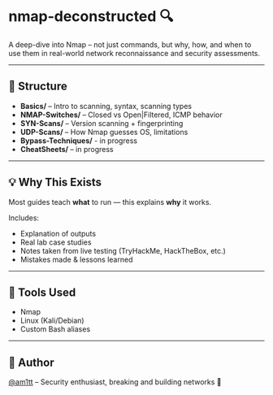 # nmap-deconstructed 🔍

A deep-dive into Nmap – not just commands, but why, how, and when to use them in real-world network reconnaissance and security assessments.

---

## 📁 Structure

- **Basics/** – Intro to scanning, syntax, scanning types
- **NMAP-Switches/** – Closed vs Open|Filtered, ICMP behavior
- **SYN-Scans/** – Version scanning + fingerprinting
- **UDP-Scans/** – How Nmap guesses OS, limitations
- **Bypass-Techniques/** - in progress
- **CheatSheets/** – in progress

---

## 💡 Why This Exists

Most guides teach **what** to run — this explains **why** it works.

Includes:
- Explanation of outputs
- Real lab case studies
- Notes taken from live testing (TryHackMe, HackTheBox, etc.)
- Mistakes made & lessons learned

---

## 🔧 Tools Used

- Nmap
- Linux (Kali/Debian)
- Custom Bash aliases

---

## 📌 Author

[@am1tt](https://github.com/am1tt) – Security enthusiast, breaking and building networks 🔐
